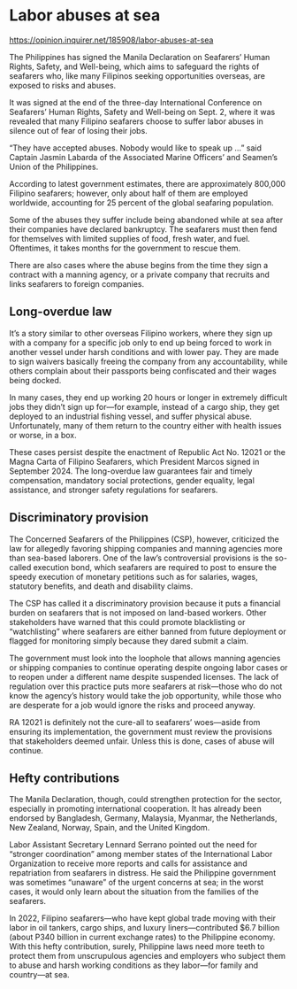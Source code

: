 # Labor abuses at sea

https://opinion.inquirer.net/185908/labor-abuses-at-sea



The Philippines has signed the Manila Declaration on Seafarers’ Human Rights, Safety, and Well-being, which aims to safeguard the rights of seafarers who, like many Filipinos seeking opportunities overseas, are exposed to risks and abuses.

It was signed at the end of the three-day International Conference on Seafarers’ Human Rights, Safety and Well-being on Sept. 2, where it was revealed that many Filipino seafarers choose to suffer labor abuses in silence out of fear of losing their jobs.

“They have accepted abuses. Nobody would like to speak up …” said Captain Jasmin Labarda of the Associated Marine Officers’ and Seamen’s Union of the Philippines.

According to latest government estimates, there are approximately 800,000 Filipino seafarers; however, only about half of them are employed worldwide, accounting for 25 percent of the global seafaring population.

Some of the abuses they suffer include being abandoned while at sea after their companies have declared bankruptcy. The seafarers must then fend for themselves with limited supplies of food, fresh water, and fuel. Oftentimes, it takes months for the government to rescue them.

There are also cases where the abuse begins from the time they sign a contract with a manning agency, or a private company that recruits and links seafarers to foreign companies.



##  Long-overdue law



It’s a story similar to other overseas Filipino workers, where they sign up with a company for a specific job only to end up being forced to work in another vessel under harsh conditions and with lower pay. They are made to sign waivers basically freeing the company from any accountability, while others complain about their passports being confiscated and their wages being docked.

In many cases, they end up working 20 hours or longer in extremely difficult jobs they didn’t sign up for—for example, instead of a cargo ship, they get deployed to an industrial fishing vessel, and suffer physical abuse. Unfortunately, many of them return to the country either with health issues or worse, in a box.

These cases persist despite the enactment of Republic Act No. 12021 or the Magna Carta of Filipino Seafarers, which President Marcos signed in September 2024. The long-overdue law guarantees fair and timely compensation, mandatory social protections, gender equality, legal assistance, and stronger safety regulations for seafarers.



##  Discriminatory provision



The Concerned Seafarers of the Philippines (CSP), however, criticized the law for allegedly favoring shipping companies and manning agencies more than sea-based laborers. One of the law’s controversial provisions is the so-called execution bond, which seafarers are required to post to ensure the speedy execution of monetary petitions such as for salaries, wages, statutory benefits, and death and disability claims.

The CSP has called it a discriminatory provision because it puts a financial burden on seafarers that is not imposed on land-based workers. Other stakeholders have warned that this could promote blacklisting or “watchlisting” where seafarers are either banned from future deployment or flagged for monitoring simply because they dared submit a claim.

The government must look into the loophole that allows manning agencies or shipping companies to continue operating despite ongoing labor cases or to reopen under a different name despite suspended licenses. The lack of regulation over this practice puts more seafarers at risk—those who do not know the agency’s history would take the job opportunity, while those who are desperate for a job would ignore the risks and proceed anyway.

RA 12021 is definitely not the cure-all to seafarers’ woes—aside from ensuring its implementation, the government must review the provisions that stakeholders deemed unfair. Unless this is done, cases of abuse will continue.



##  Hefty contributions



The Manila Declaration, though, could strengthen protection for the sector, especially in promoting international cooperation. It has already been endorsed by Bangladesh, Germany, Malaysia, Myanmar, the Netherlands, New Zealand, Norway, Spain, and the United Kingdom.

Labor Assistant Secretary Lennard Serrano pointed out the need for “stronger coordination” among member states of the International Labor Organization to receive more reports and calls for assistance and repatriation from seafarers in distress. He said the Philippine government was sometimes “unaware” of the urgent concerns at sea; in the worst cases, it would only learn about the situation from the families of the seafarers.

In 2022, Filipino seafarers—who have kept global trade moving with their labor in oil tankers, cargo ships, and luxury liners—contributed $6.7 billion (about P340 billion in current exchange rates) to the Philippine economy. With this hefty contribution, surely, Philippine laws need more teeth to protect them from unscrupulous agencies and employers who subject them to abuse and harsh working conditions as they labor—for family and country—at sea.